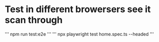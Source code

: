 # Test in different browersers see it scan through
'''
npm run test:e2e
'''
'''
npx playwright test home.spec.ts --headed
'''